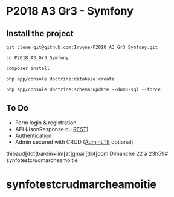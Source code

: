 # P2018 A3 Gr3 - Symfony

## Install the project

```
git clone git@github.com:Irvyne/P2018_A3_Gr3_Symfony.git
```

```
cd P2018_A3_Gr3_Symfony
```

```
composer install
```

```
php app/console doctrine:database:create
```

```
php app/console doctrine:schema:update --dump-sql --force
```

## To Do

* Form login & registration
* API (JsonResponse ou [REST](http://symfony.com/doc/current/bundles/FOSRestBundle/index.html))
* [Authentication](http://symfony.com/doc/current/cookbook/security/api_key_authentication.html)
* Admin secured with CRUD ([AdminLTE](https://almsaeedstudio.com/preview) optional)


thibaud[dot]bardin+iim[at]gmail[dot]com
Dimanche 22 à 23h59# synfotestcrudmarcheamoitie
# synfotestcrudmarcheamoitie
